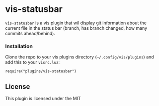 # vis-statusbar

`vis-statusbar` is a  [vis](https://github.com/martanne/vis) plugin that wil display git information about the current file in the status bar (branch, has branch changed, how many commits ahead/behind).

### Installation

Clone the repo to your vis plugins directory (`~/.config/vis/plugins`) and add
this to your `visrc.lua`:

```
require("plugins/vis-statusbar")
```

License
-------

This plugin is licensed under the MIT
